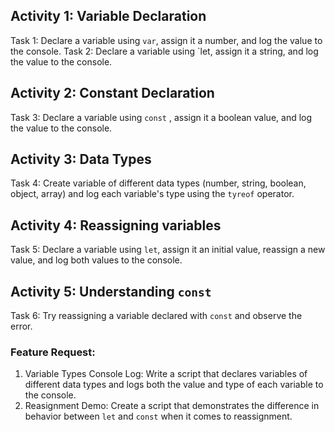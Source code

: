 ## Activity 1: Variable Declaration
Task 1: Declare a variable using `var`, assign it a number, and log the value to the console.
Task 2: Declare a variable using `let, assign it a string, and log the value to the console.

## Activity 2: Constant Declaration
Task 3: Declare a variable using `const` , assign it a boolean value, and log the value to the console.

## Activity 3: Data Types
Task 4: Create variable of different data types (number, string, boolean, object, array) and log each variable's type using the `tyreof` operator.

## Activity 4: Reassigning variables
Task 5: Declare a variable using `let`, assign it an initial value, reassign a new value, and log both values to the console.

## Activity 5: Understanding `const`
Task 6: Try reassigning a variable declared with `const` and observe the error.

### Feature Request:
1. Variable Types Console Log: Write a script that declares variables of different data types and logs both the value and type of each variable to the console.
2. Reasignment Demo: Create a script that demonstrates the difference in behavior between `let` and `const` when it comes to reassignment.
